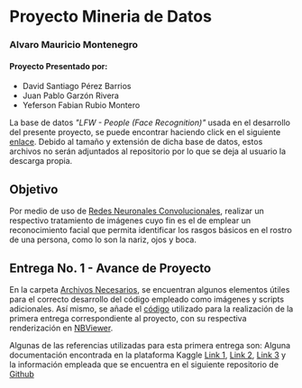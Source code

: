 # Proyecto Mineria de Datos

### Alvaro Mauricio Montenegro

#### Proyecto Presentado por:
- David Santiago Pérez Barrios
- Juan Pablo Garzón Rivera
- Yeferson Fabian Rubio Montero

La base de datos *"LFW - People (Face Recognition)"* usada en el desarrollo del presente proyecto, se puede encontrar haciendo click en el siguiente [enlace](https://www.kaggle.com/atulanandjha/lfwpeople). Debido al tamaño y extensión de dicha base de datos, estos archivos no serán adjuntados al repositorio por lo que se deja al usuario la descarga propia.

## Objetivo

Por medio de uso de [Redes Neuronales Convolucionales](https://www.juanbarrios.com/redes-neurales-convolucionales/#:~:text=célula%20sea%20activada.-,Cómo%20estan%20construidas%20y%20cómo%20funcionan,un%20mapeo%20causal%20no-lineal.), realizar un respectivo tratamiento de imágenes cuyo fin es el de emplear un reconocimiento facial que permita identificar los rasgos básicos en el rostro de una persona, como lo son la nariz, ojos y boca.

## Entrega No. 1 - Avance de Proyecto

En la carpeta [Archivos Necesarios](https://github.com/dsperezba/Proyecto-Mineria-de-Datos/tree/main/Archivos_Necesarios), se encuentran algunos elementos útiles para el correcto desarrollo del código empleado como imágenes y scripts adicionales. Así mismo, se añade el [código](https://github.com/dsperezba/Proyecto-Mineria-de-Datos/blob/main/Codigo.ipynb) utilizado para la realización de la primera entrega correspondiente al proyecto, con su respectiva renderización en [NBViewer](https://nbviewer.jupyter.org/github/dsperezba/Proyecto-Mineria-de-Datos/blob/main/Codigo.ipynb).

Algunas de las referencias utilizadas para esta primera entrega son: Alguna documentación encontrada en la plataforma Kaggle [Link 1](https://www.kaggle.com/serkanpeldek/face-recognition-on-olivetti-dataset/notebook), [Link 2](https://www.kaggle.com/serkanpeldek/face-detection-with-opencv/), [Link 3](https://www.kaggle.com/atulanandjha/lfwpeople) y la información empleada que se encuentra en el siguiente repositorio de [Github](https://github.com/opencv/opencv)
